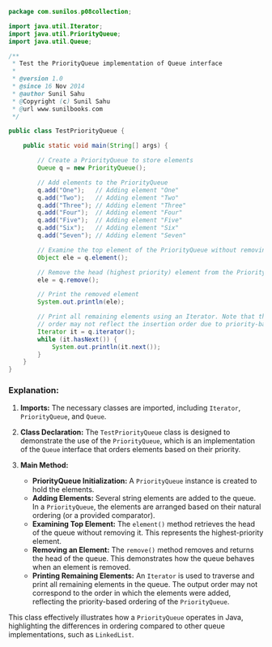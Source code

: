 
```java
package com.sunilos.p08collection;

import java.util.Iterator;
import java.util.PriorityQueue;
import java.util.Queue;

/**
 * Test the PriorityQueue implementation of Queue interface
 * 
 * @version 1.0
 * @since 16 Nov 2014
 * @author Sunil Sahu
 * @Copyright (c) Sunil Sahu
 * @url www.sunilbooks.com
 */

public class TestPriorityQueue {

    public static void main(String[] args) {

        // Create a PriorityQueue to store elements
        Queue q = new PriorityQueue();

        // Add elements to the PriorityQueue
        q.add("One");   // Adding element "One"
        q.add("Two");   // Adding element "Two"
        q.add("Three"); // Adding element "Three"
        q.add("Four");  // Adding element "Four"
        q.add("Five");  // Adding element "Five"
        q.add("Six");   // Adding element "Six"
        q.add("Seven"); // Adding element "Seven"

        // Examine the top element of the PriorityQueue without removing it
        Object ele = q.element();

        // Remove the head (highest priority) element from the PriorityQueue
        ele = q.remove();

        // Print the removed element
        System.out.println(ele);

        // Print all remaining elements using an Iterator. Note that the
        // order may not reflect the insertion order due to priority-based ordering.
        Iterator it = q.iterator();
        while (it.hasNext()) {
            System.out.println(it.next());
        }
    }
}
```

### Explanation:

1. **Imports:** The necessary classes are imported, including `Iterator`, `PriorityQueue`, and `Queue`.

2. **Class Declaration:** The `TestPriorityQueue` class is designed to demonstrate the use of the `PriorityQueue`, which is an implementation of the `Queue` interface that orders elements based on their priority.

3. **Main Method:**
   - **PriorityQueue Initialization:** A `PriorityQueue` instance is created to hold the elements.
   - **Adding Elements:** Several string elements are added to the queue. In a `PriorityQueue`, the elements are arranged based on their natural ordering (or a provided comparator).
   - **Examining Top Element:** The `element()` method retrieves the head of the queue without removing it. This represents the highest-priority element.
   - **Removing an Element:** The `remove()` method removes and returns the head of the queue. This demonstrates how the queue behaves when an element is removed.
   - **Printing Remaining Elements:** An `Iterator` is used to traverse and print all remaining elements in the queue. The output order may not correspond to the order in which the elements were added, reflecting the priority-based ordering of the `PriorityQueue`.

This class effectively illustrates how a `PriorityQueue` operates in Java, highlighting the differences in ordering compared to other queue implementations, such as `LinkedList`.
